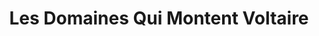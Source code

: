 ---
title: Les Domaines Qui Montent Voltaire
description: Ils vendent la bouteille “Le planteur” 👌🏻
lat: '48.8568315'
lon: '2.381209300000001'
address: 136 Boulevard Voltaire, 75011 Paris, France
tags: commerce cave-à-vin
---